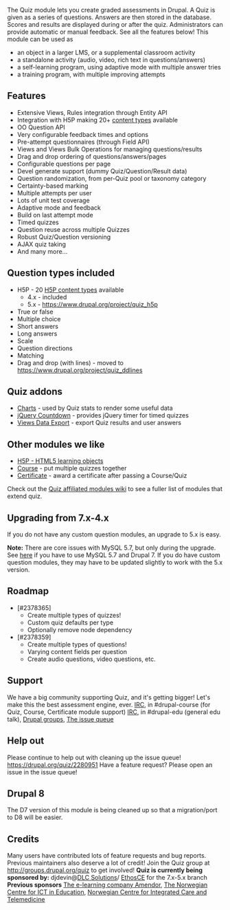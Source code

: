 The Quiz module lets you create graded assessments in Drupal. A Quiz is given as
a series of questions. Answers are then stored in the database. Scores and
results are displayed during or after the quiz. Administrators can provide
automatic or manual feedback. See all the features below! This module can be
used as

*   an object in a larger LMS, or a supplemental classroom activity
*   a standalone activity (audio, video, rich text in questions/answers)
*   a self-learning program, using adaptive mode with multiple answer tries
*   a training program, with multiple improving attempts

## Features

*   Extensive Views, Rules integration through Entity API
*   Integration with H5P making 20+
    [content types](http://h5p.org/content-types-and-applications) available
*   OO Question API
*   Very configurable feedback times and options
*   Pre-attempt questionnaires (through Field API)
*   Views and Views Bulk Operations for managing questions/results
*   Drag and drop ordering of questions/answers/pages
*   Configurable questions per page
*   Devel generate support (dummy Quiz/Question/Result data)
*   Question randomization, from per-Quiz pool or taxonomy category
*   Certainty-based marking
*   Multiple attempts per user
*   Lots of unit test coverage
*   Adaptive mode and feedback
*   Build on last attempt mode
*   Timed quizzes
*   Question reuse across multiple Quizzes
*   Robust Quiz/Question versioning
*   AJAX quiz taking
*   And many more...

## Question types included

*   H5P - 20 [H5P content types](http://h5p.org/content-types-and-applications)
    available
    *   4.x - included
    *   5.x - https://www.drupal.org/project/quiz_h5p
*   True or false
*   Multiple choice
*   Short answers
*   Long answers
*   Scale
*   Question directions
*   Matching
*   Drag and drop (with lines) - moved to
    https://www.drupal.org/project/quiz_ddlines

## Quiz addons

*   [Charts](http://drupal.org/project/charts) - used by Quiz stats to render
    some useful data
*   [jQuery Countdown](http://drupal.org/project/jquery_countdown) - provides
    jQuery timer for timed quizzes
*   [Views Data Export](http://drupal.org/project/views_data_export) - export
    Quiz results and user answers

## Other modules we like

*   [H5P - HTML5 learning objects](https://www.drupal.org/project/h5p)
*   [Course](https://www.drupal.org/project/course) - put multiple quizzes
    together
*   [Certificate](https://www.drupal.org/project/certificate) - award a
    certificate after passing a Course/Quiz

Check out the
[Quiz affiliated modules wiki](http://groups.drupal.org/quiz/177684)
to see a fuller list of modules that extend quiz.

## Upgrading from 7.x-4.x

If you do not have any custom question modules, an upgrade to 5.x is easy.

**Note:** There are core issues with MySQL 5.7, but only during the upgrade. See
[here](https://www.drupal.org/quiz/2812685#comment-11702775) if you have to use
MySQL 5.7 and Drupal 7. If you do have custom question modules, they may have to
be updated slightly to work with the 5.x version.

## Roadmap

*   [#2378365]
    *   Create multiple types of quizzes!
    *   Custom quiz defaults per type
    *   Optionally remove node dependency
*   [#2378359]
    *   Create multiple types of questions!
    *   Varying content fields per question
    *   Create audio questions, video questions, etc.

## Support

We have a big community supporting Quiz, and it's getting bigger! Let's make
this the best assessment engine, ever. [IRC](https://drupal.org/irc),
in #drupal-course (for Quiz, Course, Certificate module support)
[IRC](https://drupal.org/irc), in #drupal-edu (general edu talk), 
[Drupal groups](https://groups.drupal.org/quiz),
[The issue queue](https://www.drupal.org/project/issues/quiz)

## Help out

Please continue to help out with cleaning up the issue queue!
https://drupal.org/quiz/2280951 Have a feature request? Please open an issue in
the issue queue!

## Drupal 8

The D7 version of this module is being cleaned up so that a migration/port to
D8 will be easier.

## Credits

Many users have contributed lots of feature requests and bug reports. Previous
maintainers also deserve a lot of credit! Join the Quiz group at
http://groups.drupal.org/quiz to get involved! **Quiz is currently being
sponsored by:** djdevin@[DLC Solutions](http://www.dlc-solutions.com)/
[EthosCE](http://www.ethosce.com) for the 7.x-5.x branch **Previous sponsors**
[The e-learning company Amendor](http://amendor.com),
[The Norwegian Centre for ICT in Education](http://iktsenteret.no/english),
[Norwegian Centre for Integrated Care and Telemedicine](http://telemed.no/)
